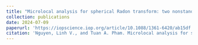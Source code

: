 ```yaml
---
title: "Microlocal analysis for spherical Radon transform: two nonstandard problems"
collection: publications
date: 2024-07-09
paperurl: 'https://iopscience.iop.org/article/10.1088/1361-6420/ab15df'
citation: 'Nguyen, Linh V., and Tuan A. Pham. Microlocal analysis for spherical Radon transform: two nonstandard problems. Inverse Problems 35.7 (2019): 074001'
---
```

